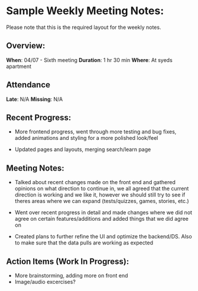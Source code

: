 # Sample Weekly Meeting Notes:
Please note that this is the required layout for the weekly notes.

## Overview:
**When**: 04/07 - Sixth meeting
**Duration**: 1 hr 30 min
**Where**: At syeds apartment

## Attendance
**Late**: N/A
**Missing**: N/A

## Recent Progress:
- More frontend progress, went through more testing and bug fixes, added animations and styling for a more polished look/feel

- Updated pages and layouts, merging search/learn page 

## Meeting Notes: 

- Talked about recent changes made on the front end and gathered opinions on what direction to continue in, we all agreed that the current direction is working and we like it, however we should still try to see if theres areas where we can expand (tests/quizzes, games, stories, etc.)

- Went over recent progress in detail and made changes where we did not agree on certain features/additions and added things that we did agree on

- Created plans to further refine the UI and optimize the backend/DS. Also to make sure that the data pulls are working as expected
 
## Action Items (Work In Progress):
- More brainstorming, adding more on front end
- Image/audio excercises? 